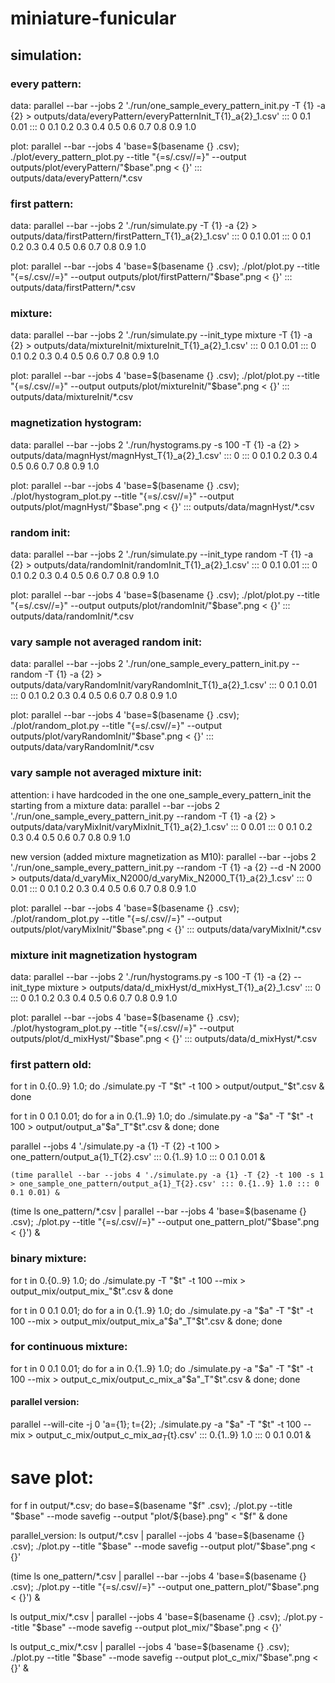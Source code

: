 # miniature-funicular

## simulation:

### every pattern:

data:
parallel --bar --jobs 2 './run/one_sample_every_pattern_init.py -T {1} -a {2} > outputs/data/everyPattern/everyPatternInit_T{1}_a{2}_1.csv' ::: 0 0.1 0.01 ::: 0 0.1 0.2 0.3 0.4 0.5 0.6 0.7 0.8 0.9 1.0

plot:
parallel --bar --jobs 4 'base=$(basename {} .csv); ./plot/every_pattern_plot.py --title "{=s/.csv//=}" --output outputs/plot/everyPattern/"$base".png < {}' ::: outputs/data/everyPattern/*.csv

### first pattern:

data:
parallel --bar --jobs 2 './run/simulate.py -T {1} -a {2} > outputs/data/firstPattern/firstPattern_T{1}_a{2}_1.csv' ::: 0 0.1 0.01 ::: 0 0.1 0.2 0.3 0.4 0.5 0.6 0.7 0.8 0.9 1.0

plot:
parallel --bar --jobs 4 'base=$(basename {} .csv); ./plot/plot.py --title "{=s/.csv//=}" --output outputs/plot/firstPattern/"$base".png < {}' ::: outputs/data/firstPattern/*.csv

### mixture:

data:
parallel --bar --jobs 2 './run/simulate.py --init_type mixture -T {1} -a {2} > outputs/data/mixtureInit/mixtureInit_T{1}_a{2}_1.csv' ::: 0 0.1 0.01 ::: 0 0.1 0.2 0.3 0.4 0.5 0.6 0.7 0.8 0.9 1.0

plot:
parallel --bar --jobs 4 'base=$(basename {} .csv); ./plot/plot.py --title "{=s/.csv//=}" --output outputs/plot/mixtureInit/"$base".png < {}' ::: outputs/data/mixtureInit/*.csv

### magnetization hystogram:

data:
parallel --bar --jobs 2 './run/hystograms.py -s 100 -T {1} -a {2} > outputs/data/magnHyst/magnHyst_T{1}_a{2}_1.csv' ::: 0 ::: 0 0.1 0.2 0.3 0.4 0.5 0.6 0.7 0.8 0.9 1.0

plot:
parallel --bar --jobs 4 'base=$(basename {} .csv); ./plot/hystogram_plot.py --title "{=s/.csv//=}" --output outputs/plot/magnHyst/"$base".png < {}' ::: outputs/data/magnHyst/*.csv

### random init:

data:
parallel --bar --jobs 2 './run/simulate.py --init_type random -T {1} -a {2} > outputs/data/randomInit/randomInit_T{1}_a{2}_1.csv' ::: 0 0.1 0.01 ::: 0 0.1 0.2 0.3 0.4 0.5 0.6 0.7 0.8 0.9 1.0

plot:
parallel --bar --jobs 4 'base=$(basename {} .csv); ./plot/plot.py --title "{=s/.csv//=}" --output outputs/plot/randomInit/"$base".png < {}' ::: outputs/data/randomInit/*.csv

### vary sample not averaged random init:

data:
parallel --bar --jobs 2 './run/one_sample_every_pattern_init.py --random -T {1} -a {2} > outputs/data/varyRandomInit/varyRandomInit_T{1}_a{2}_1.csv' ::: 0 0.1 0.01 ::: 0 0.1 0.2 0.3 0.4 0.5 0.6 0.7 0.8 0.9 1.0

plot:
parallel --bar --jobs 4 'base=$(basename {} .csv); ./plot/random_plot.py --title "{=s/.csv//=}" --output outputs/plot/varyRandomInit/"$base".png < {}' ::: outputs/data/varyRandomInit/*.csv


### vary sample not averaged mixture init: 

attention: i have hardcoded in the one one_sample_every_pattern_init the starting from a mixture
data:
parallel --bar --jobs 2 './run/one_sample_every_pattern_init.py --random -T {1} -a {2} > outputs/data/varyMixInit/varyMixInit_T{1}_a{2}_1.csv' ::: 0 0.01 ::: 0 0.1 0.2 0.3 0.4 0.5 0.6 0.7 0.8 0.9 1.0

new version (added mixture magnetization as M10):
parallel --bar --jobs 2 './run/one_sample_every_pattern_init.py --random -T {1} -a {2} --d -N 2000 > outputs/data/d_varyMix_N2000/d_varyMix_N2000_T{1}_a{2}_1.csv' ::: 0 0.01 ::: 0 0.1 0.2 0.3 0.4 0.5 0.6 0.7 0.8 0.9 1.0

plot:
parallel --bar --jobs 4 'base=$(basename {} .csv); ./plot/random_plot.py --title "{=s/.csv//=}" --output outputs/plot/varyMixInit/"$base".png < {}' ::: outputs/data/varyMixInit/*.csv

### mixture init magnetization hystogram

data:
parallel --bar --jobs 2 './run/hystograms.py -s 100 -T {1} -a {2} --init_type mixture > outputs/data/d_mixHyst/d_mixHyst_T{1}_a{2}_1.csv' ::: 0 ::: 0 0.1 0.2 0.3 0.4 0.5 0.6 0.7 0.8 0.9 1.0

plot:
parallel --bar --jobs 4 'base=$(basename {} .csv); ./plot/hystogram_plot.py --title "{=s/.csv//=}" --output outputs/plot/d_mixHyst/"$base".png < {}' ::: outputs/data/d_mixHyst/*.csv

### first pattern old:

for t in 0.{0..9} 1.0; do ./simulate.py -T "$t" -t 100 > output/output_"$t".csv & done

for t in 0 0.1 0.01; do for a in 0.{1..9} 1.0; do ./simulate.py -a "$a" -T "$t" -t 100 > output/output_a"$a"_T"$t".csv & done; done

parallel --jobs 4 './simulate.py -a {1} -T {2} -t 100 > one_pattern/output_a{1}_T{2}.csv' ::: 0.{1..9} 1.0 ::: 0 0.1 0.01 &

    (time parallel --bar --jobs 4 './simulate.py -a {1} -T {2} -t 100 -s 1 > one_sample_one_pattern/output_a{1}_T{2}.csv' ::: 0.{1..9} 1.0 ::: 0 0.1 0.01) &

(time ls one_pattern/*.csv | parallel --bar --jobs 4 'base=$(basename {} .csv); ./plot.py --title "{=s/.csv//=}" --output one_pattern_plot/"$base".png < {}') &

### binary mixture:

for t in 0.{0..9} 1.0; do ./simulate.py -T "$t" -t 100 --mix > output_mix/output_mix_"$t".csv & done

for t in 0 0.1 0.01; do for a in 0.{1..9} 1.0; do ./simulate.py -a "$a" -T "$t" -t 100 --mix > output_mix/output_mix_a"$a"_T"$t".csv & done; done

### for continuous mixture:

for t in 0 0.1 0.01; do for a in 0.{1..9} 1.0; do ./simulate.py -a "$a" -T "$t" -t 100 --mix > output_c_mix/output_c_mix_a"$a"_T"$t".csv & done; done

#### parallel version:

parallel --will-cite -j 0 'a={1}; t={2}; ./simulate.py -a "$a" -T "$t" -t 100 --mix > output_c_mix/output_c_mix_a${a}_T${t}.csv' ::: 0.{1..9} 1.0 ::: 0 0.1 0.01 &


# save plot:

for f in output/*.csv; do base=$(basename "$f" .csv); ./plot.py --title "$base" --mode savefig --output "plot/${base}.png" < "$f" & done

parallel_version: ls output/*.csv | parallel --jobs 4 'base=$(basename {} .csv); ./plot.py --title "$base" --mode savefig --output plot/"$base".png < {}'

(time ls one_pattern/*.csv | parallel --bar --jobs 4 'base=$(basename {} .csv); ./plot.py --title "{=s/.csv//=}" --output one_pattern_plot/"$base".png < {}') &

ls output_mix/*.csv | parallel --jobs 4 'base=$(basename {} .csv); ./plot.py --title "$base" --mode savefig --output plot_mix/"$base".png < {}'

ls output_c_mix/*.csv | parallel --jobs 4 'base=$(basename {} .csv); ./plot.py --title "$base" --mode savefig --output plot_c_mix/"$base".png < {}' &
